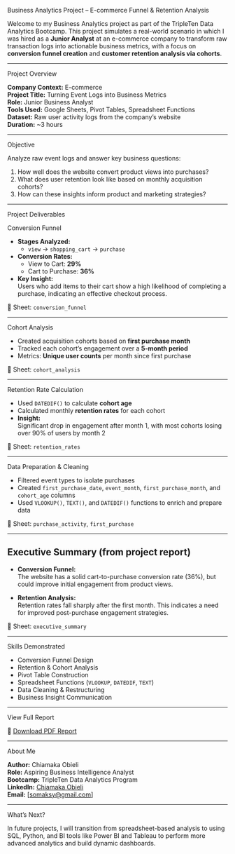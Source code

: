 Business Analytics Project – E-commerce Funnel & Retention Analysis

Welcome to my Business Analytics project as part of the TripleTen Data Analytics Bootcamp. This project simulates a real-world scenario in which I was hired as a **Junior Analyst** at an e-commerce company to transform raw transaction logs into actionable business metrics, with a focus on **conversion funnel creation** and **customer retention analysis via cohorts**.

---

Project Overview

**Company Context:** E-commerce  
**Project Title:** Turning Event Logs into Business Metrics  
**Role:** Junior Business Analyst  
**Tools Used:** Google Sheets, Pivot Tables, Spreadsheet Functions  
**Dataset:** Raw user activity logs from the company’s website  
**Duration:** ~3 hours  

---

Objective

Analyze raw event logs and answer key business questions:

1. How well does the website convert product views into purchases?
2. What does user retention look like based on monthly acquisition cohorts?
3. How can these insights inform product and marketing strategies?

---

Project Deliverables

Conversion Funnel

- **Stages Analyzed:**  
  - `view` → `shopping_cart` → `purchase`
- **Conversion Rates:**  
  - View to Cart: **29%**  
  - Cart to Purchase: **36%**  
- **Key Insight:**  
  Users who add items to their cart show a high likelihood of completing a purchase, indicating an effective checkout process.

📄 Sheet: `conversion_funnel`

---

Cohort Analysis

- Created acquisition cohorts based on **first purchase month**
- Tracked each cohort’s engagement over a **5-month period**
- Metrics: **Unique user counts** per month since first purchase

📄 Sheet: `cohort_analysis`

---

Retention Rate Calculation

- Used `DATEDIF()` to calculate **cohort age**
- Calculated monthly **retention rates** for each cohort
- **Insight:**  
  Significant drop in engagement after month 1, with most cohorts losing over 90% of users by month 2

📄 Sheet: `retention_rates`

---

Data Preparation & Cleaning

- Filtered event types to isolate purchases
- Created `first_purchase_date`, `event_month`, `first_purchase_month`, and `cohort_age` columns
- Used `VLOOKUP()`, `TEXT()`, and `DATEDIF()` functions to enrich and prepare data

📄 Sheet: `purchase_activity`, `first_purchase`

---

## Executive Summary (from project report)

- **Conversion Funnel:**  
  The website has a solid cart-to-purchase conversion rate (36%), but could improve initial engagement from product views.
  
- **Retention Analysis:**  
  Retention rates fall sharply after the first month. This indicates a need for improved post-purchase engagement strategies.

📄 Sheet: `executive_summary`

---

Skills Demonstrated

- Conversion Funnel Design
- Retention & Cohort Analysis
- Pivot Table Construction
- Spreadsheet Functions (`VLOOKUP`, `DATEDIF`, `TEXT`)
- Data Cleaning & Restructuring
- Business Insight Communication

---

View Full Report

📎 [Download PDF Report](./Copy%20of%20Business%20Analytics%20Project.pdf)  

---

About Me

**Author:** Chiamaka Obieli  
**Role:** Aspiring Business Intelligence Analyst  
**Bootcamp:** TripleTen Data Analytics Program  
**LinkedIn:** [Chiamaka Obieli](www.linkedin.com/in/chiamaka-obieli-939b5284)  
**Email:** [somaksy@gmail.com]

---

What’s Next?

In future projects, I will transition from spreadsheet-based analysis to using SQL, Python, and BI tools like Power BI and Tableau to perform more advanced analytics and build dynamic dashboards.

